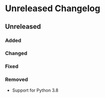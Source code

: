 # Unreleased Changelog

## Unreleased

### Added

### Changed

### Fixed

### Removed

- Support for Python 3.8
